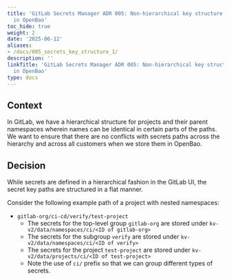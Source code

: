 ```yaml
---
title: 'GitLab Secrets Manager ADR 005: Non-hierarchical key structure for secrets
  in OpenBao'
toc_hide: true
weight: 2
date: '2025-06-12'
aliases:
- /docs/005_secrets_key_structure_1/
description: ''
linkTitle: 'GitLab Secrets Manager ADR 005: Non-hierarchical key structure for secrets
  in OpenBao'
type: docs
---
```


## Context

In GitLab, we have a hierarchical structure for projects and their parent namespaces wherein names can be identical in certain parts of the paths. We want to ensure that there are no conflicts with secrets paths across the hierarchy and across all customers when we store them in OpenBao.

## Decision

While secrets are defined in a hierarchical fashion in the GitLab UI, the secret key paths are structured in a flat manner.

Consider the following example path of a project with nested namespaces:

- `gitlab-org/ci-cd/verify/test-project`
  - The secrets for the top-level group `gitlab-org` are stored under `kv-v2/data/namespaces/ci/<ID of gitlab-org>`
  - The secrets for the subgroup `verify` are stored under `kv-v2/data/namespaces/ci/<ID of verify>`
  - The secrets for the project `test-project` are stored under `kv-v2/data/projects/ci/<ID of test-project>`
  - Note the use of `ci/` prefix so that we can group different types of secrets.
